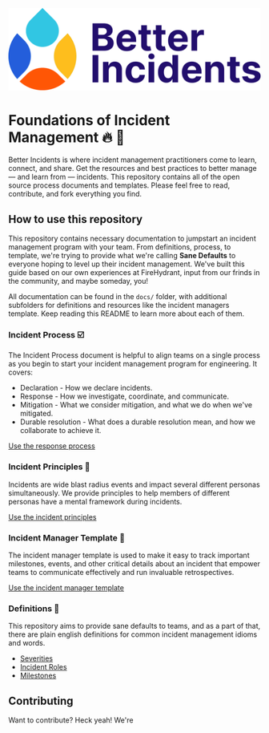 ![better incidents logo](assets/images/logo.svg)

# Foundations of Incident Management 🔥 🚒

Better Incidents is where incident management practitioners come to learn, connect, and share. Get the resources and best practices to better manage — and learn from — incidents. This repository contains all of the open source process documents and templates. Please feel free to read, contribute, and fork everything you find.

## How to use this repository

This repository contains necessary documentation to jumpstart an incident management program with your team. From definitions, process, to template, we're trying to provide what we're calling **Sane Defaults** to everyone hoping to level up their incident management. We've built this guide based on our own experiences at FireHydrant, input from our frinds in the community, and maybe someday, you!

All documentation can be found in the `docs/` folder, with additional subfolders for definitions and resources like the incident managers template. Keep reading this README to learn more about each of them.

### Incident Process ☑️

The Incident Process document is helpful to align teams on a single process as you begin to start your incident management program for engineering. It covers:

* Declaration - How we declare incidents.
* Response - How we investigate, coordinate, and communicate.
* Mitigation - What we consider mitigation, and what we do when we've mitigated.
* Durable resolution - What does a durable resolution mean, and how we collaborate to achieve it.

[Use the response process](docs/incident_process.md)

### Incident Principles 🧐

Incidents are wide blast radius events and impact several different personas simultaneously. We provide principles to help members of different personas have a mental framework during incidents.

[Use the incident principles](docs/incident_principles.md)

### Incident Manager Template 🧾

The incident manager template is used to make it easy to track important milestones, events, and other critical details about an incident that empower teams to communicate effectively and run invaluable retrospectives.

[Use the incident manager template](docs/resources/incident_manager_template.md)

### Definitions 📖

This repository aims to provide sane defaults to teams, and as a part of that, there are plain english definitions for common incident management idioms and words.

* [Severities](docs/definitions/severity.md)
* [Incident Roles](docs/definitions/roles.md)
* [Milestones](docs/definitions/milestones.md)

## Contributing

Want to contribute? Heck yeah! We're
